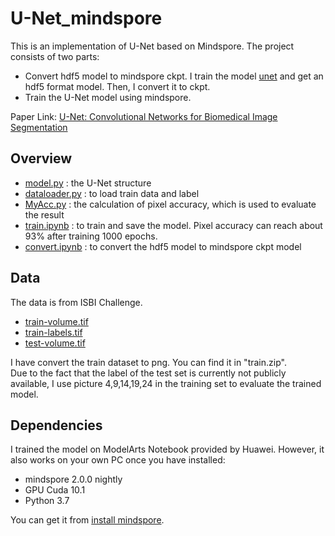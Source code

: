 # U-Net_mindspore
This is an implementation of U-Net based on Mindspore. The project consists of two parts:  
+ Convert hdf5 model to mindspore ckpt. I train the model [unet](https://github.com/zhixuhao/unet) and get an hdf5 format model. Then, I convert it to ckpt.
+ Train the U-Net model using mindspore.  


Paper Link: [U-Net: Convolutional Networks for Biomedical Image Segmentation](https://arxiv.org/abs/1505.04597)
## Overview
+ [model.py](https://github.com/MatthewQi2002/Unet_mindspore/blob/main/model.py) : the U-Net structure
+ [dataloader.py](https://github.com/MatthewQi2002/Unet_mindspore/blob/main/dataloader.py) : to load train data and label
+ [MyAcc.py](https://github.com/MatthewQi2002/Unet_mindspore/blob/main/MyAcc.py) : the calculation of pixel accuracy, which is used to evaluate the result
+ [train.ipynb](https://github.com/MatthewQi2002/Unet_mindspore/blob/main/train.ipynb) : to train and save the model. Pixel accuracy can reach about 93% after training 1000 epochs.
+ [convert.ipynb](https://github.com/MatthewQi2002/Unet_mindspore/blob/main/convert.ipynb) : to convert the hdf5 model to mindspore ckpt model
## Data
The data is from ISBI Challenge.
+ [train-volume.tif](https://github.com/MatthewQi2002/Unet_mindspore/blob/main/train-volume.tif)
+ [train-labels.tif](https://github.com/MatthewQi2002/Unet_mindspore/blob/main/train-labels.tif)
+ [test-volume.tif](https://github.com/MatthewQi2002/Unet_mindspore/blob/main/test-volume.tif)   


I have convert the train dataset to png. You can find it in "train.zip".  
Due to the fact that the label of the test set is currently not publicly available, I use picture 4,9,14,19,24 in the training set to evaluate the trained model.  
## Dependencies
I trained the model on ModelArts Notebook provided by Huawei. However, it also works on your own PC once you have installed:  
+ mindspore 2.0.0 nightly
+ GPU Cuda 10.1
+ Python 3.7  

You can get it from [install mindspore](https://mindspore.cn/install).
